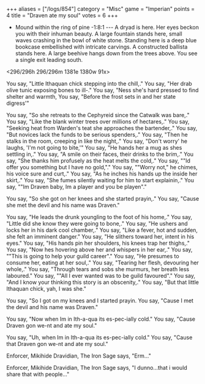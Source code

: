 +++
aliases = ["/logs/854"]
category = "Misc"
game = "Imperian"
points = 4
title = "Draven ate my soul"
votes = 6
+++

- Mound within the ring of pine  -1:8:1 ---
A dryad is here. Her eyes beckon you with their inhuman beauty. A large 
fountain stands here, small waves crashing in the bowl of white stone. Standing here is a deep blue bookcase embellished with intricate carvings. A constructed ballista stands here. A large beehive hangs down from the trees above. You see a single exit leading south.

<296/296h 296/296m 1381e 1380w 91x>


You say, "Little Ithaquan chick stepping into the chill,."
You say, "Her drab olive tunic exposing bones to ill-."
You say, "Ness she's hard pressed to find shelter and warmth,
You say, "Before the frost sets in and her state digress'"


You say, "So she retreats to the Cephyreid since the Catwalk was bare,."
You say, "Like the blank winter trees over millions of hectares,."
You say, "Seeking heat from Warden's teat she approaches the bartender,."
You say, "But novices lack the funds to be serious spenders,."
You say, "Then he stalks in the room, creeping in like the night,."
You say, "Don't worry' he laughs, 'I'm not going to bite,'"
You say, "He hands her a mug as shes settling in,."
You say, "A smile on their faces, their drinks to the brim,."
You say, "She thanks him profusely as the heat melts the cold,."
You say, ""Id offer you something but I have no gold,"."
You say, ""Worry not," he chimes, his voice sure and curt,."
You say, "As he inches his hands up the inside her skirt,."
You say, "She fumes silently waiting for him to start explainin,."
You say, ""Im Draven baby, Im a player and you be playen"."


You say, "So she got on her knees and she started prayin,."
You say, "Cause she met the devil and his name was Draven."


You say, "He leads the drunk youngling to the foot of his home,."
You say, "Little did she know they were going to bone,."
You say, "He ushers and locks her in his dark cool chamber,."
You say, "Like a fever, hot and sudden, she felt an imminent danger."
You say, "He slithers toward her, intent in his eyes."
You say, "His hands pin her shoulders, his knees trap her thighs,."
You say, "Now hes hovering above her and whispers in her ear,."
You say, ""This is going to help your guild career"."
You say, "He presumes to consume her, eating at her soul,."
You say, "Tearing her flesh, devouring her whole,."
You say, "Through tears and sobs she murmurs, her breath less laboured."
You say, ""All I ever wanted was to be guild favoured"."
You say, "And I know your thinking this story is an obscenity,."
You say, "But that little Ithaquan chick, yah, I was she."


You say, "So I got on my knees and I started prayin.
You say, "Cause I met the devil and his name was Draven."

You say, "Now when Im in Ith-a-qua its es-pec-ially cold."
You say, "Cause Draven gon we-nt and ate my soul."

You say, "Uh, when Im in Ith-a-qua its es-pec-ially cold."
You say, "Cause that Draven gon we-nt and ate my soul."

Enforcer, Mikihide Dravidian, The Iron Sage says, "Erm..."

Enforcer, Mikihide Dravidian, The Iron Sage says, "I dunno...that i would share that with people..."
